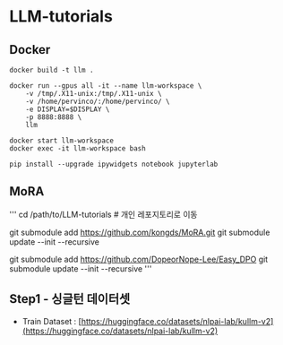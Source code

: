 # LLM-tutorials

## Docker

```
docker build -t llm .

docker run --gpus all -it --name llm-workspace \
    -v /tmp/.X11-unix:/tmp/.X11-unix \
    -v /home/pervinco/:/home/pervinco/ \
    -e DISPLAY=$DISPLAY \
    -p 8888:8888 \
    llm

docker start llm-workspace
docker exec -it llm-workspace bash

pip install --upgrade ipywidgets notebook jupyterlab
```

## MoRA

'''
cd /path/to/LLM-tutorials  # 개인 레포지토리로 이동

git submodule add https://github.com/kongds/MoRA.git
git submodule update --init --recursive

git submodule add https://github.com/DopeorNope-Lee/Easy_DPO
git submodule update --init --recursive
'''


## Step1 - 싱글턴 데이터셋

 - Train Dataset : [https://huggingface.co/datasets/nlpai-lab/kullm-v2](https://huggingface.co/datasets/nlpai-lab/kullm-v2)